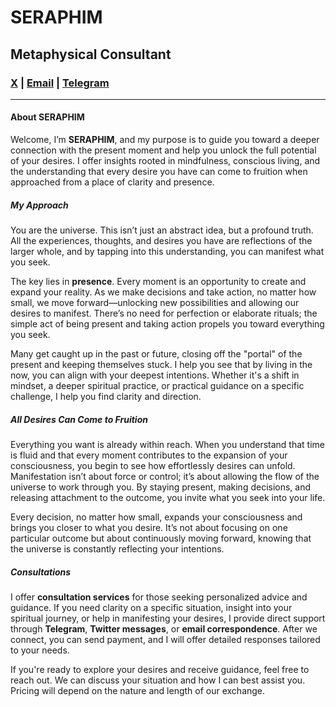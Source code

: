 # SERAPHIM 

## Metaphysical Consultant

### <a href="https://x.com/se2aphim" target="_blank">X</a> | [Email](mailto:se2aphim@icloud.com) | <a href="https://t.me/se2aphim" target="_blank">Telegram</a>

---

#### About SERAPHIM
Welcome, I’m **SERAPHIM**, and my purpose is to guide you toward a deeper connection with the present moment and help you unlock the full potential of your desires. I offer insights rooted in mindfulness, conscious living, and the understanding that every desire you have can come to fruition when approached from a place of clarity and presence.

##### My Approach
You are the universe. This isn’t just an abstract idea, but a profound truth. All the experiences, thoughts, and desires you have are reflections of the larger whole, and by tapping into this understanding, you can manifest what you seek.

The key lies in **presence**. Every moment is an opportunity to create and expand your reality. As we make decisions and take action, no matter how small, we move forward—unlocking new possibilities and allowing our desires to manifest. There’s no need for perfection or elaborate rituals; the simple act of being present and taking action propels you toward everything you seek.

Many get caught up in the past or future, closing off the "portal" of the present and keeping themselves stuck. I help you see that by living in the now, you can align with your deepest intentions. Whether it's a shift in mindset, a deeper spiritual practice, or practical guidance on a specific challenge, I help you find clarity and direction.

##### All Desires Can Come to Fruition
Everything you want is already within reach. When you understand that time is fluid and that every moment contributes to the expansion of your consciousness, you begin to see how effortlessly desires can unfold. Manifestation isn’t about force or control; it’s about allowing the flow of the universe to work through you. By staying present, making decisions, and releasing attachment to the outcome, you invite what you seek into your life.

Every decision, no matter how small, expands your consciousness and brings you closer to what you desire. It’s not about focusing on one particular outcome but about continuously moving forward, knowing that the universe is constantly reflecting your intentions.

##### Consultations
I offer **consultation services** for those seeking personalized advice and guidance. If you need clarity on a specific situation, insight into your spiritual journey, or help in manifesting your desires, I provide direct support through **Telegram**, **Twitter messages**, or **email correspondence**. After we connect, you can send payment, and I will offer detailed responses tailored to your needs.

If you're ready to explore your desires and receive guidance, feel free to reach out. We can discuss your situation and how I can best assist you. Pricing will depend on the nature and length of our exchange.

